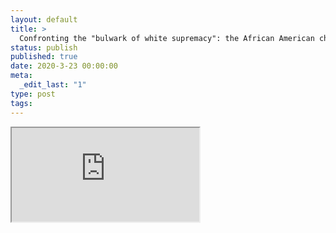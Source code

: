 ```yaml
---
layout: default
title: >
  Confronting the "bulwark of white supremacy": the African American challenge to White Australia, 1941-1945
status: publish
published: true
date: 2020-3-23 00:00:00
meta:
  _edit_last: "1"
type: post
tags:
---
```

<div  id="qrcode"></div>
<div>
<iframe src="https://researchers.mq.edu.au/en/publications/confronting-the-bulwark-of-white-supremacy-the-african-american-c">
</iframe>
</div>

<script type="text/javascript" src="{site.baseurl}/js/qr/qrcode.js"></script>
<script type="text/javascript">
new QRCode(document.getElementById("qrcode"), "https://researchers.mq.edu.au/en/publications/confronting-the-bulwark-of-white-supremacy-the-african-american-c");
</script>
        